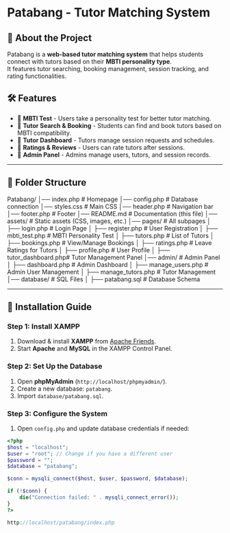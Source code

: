 # Patabang - Tutor Matching System

## 📖 About the Project
Patabang is a **web-based tutor matching system** that helps students connect with tutors based on their **MBTI personality type**.  
It features tutor searching, booking management, session tracking, and rating functionalities.

## 🛠 Features
- 📌 **MBTI Test** - Users take a personality test for better tutor matching.  
- 📌 **Tutor Search & Booking** - Students can find and book tutors based on MBTI compatibility.  
- 📌 **Tutor Dashboard** - Tutors manage session requests and schedules.  
- 📌 **Ratings & Reviews** - Users can rate tutors after sessions.  
- 📌 **Admin Panel** - Admins manage users, tutors, and session records.  

---

## 📂 Folder Structure
Patabang/ │── index.php # Homepage │── config.php # Database connection │── styles.css # Main CSS │── header.php # Navigation bar │── footer.php # Footer │── README.md # Documentation (this file) │── assets/ # Static assets (CSS, images, etc.) │── pages/ # All subpages │ ├── login.php # Login Page │ ├── register.php # User Registration │ ├── mbti_test.php # MBTI Personality Test │ ├── tutors.php # List of Tutors │ ├── bookings.php # View/Manage Bookings │ ├── ratings.php # Leave Ratings for Tutors │ ├── profile.php # User Profile │ ├── tutor_dashboard.php# Tutor Management Panel │── admin/ # Admin Panel │ ├── dashboard.php # Admin Dashboard │ ├── manage_users.php # Admin User Management │ ├── manage_tutors.php # Tutor Management │── database/ # SQL Files │ ├── patabang.sql # Database Schema


---

## 🚀 Installation Guide
### **Step 1: Install XAMPP**
1. Download & install **XAMPP** from [Apache Friends](https://www.apachefriends.org/).  
2. Start **Apache** and **MySQL** in the XAMPP Control Panel.  

### **Step 2: Set Up the Database**
1. Open **phpMyAdmin** (`http://localhost/phpmyadmin/`).  
2. Create a new database: `patabang`.  
3. Import `database/patabang.sql`.  

### **Step 3: Configure the System**
1. Open `config.php` and update database credentials if needed:
```php
<?php
$host = "localhost";
$user = "root"; // Change if you have a different user
$password = "";
$database = "patabang";

$conn = mysqli_connect($host, $user, $password, $database);

if (!$conn) {
    die("Connection failed: " . mysqli_connect_error());
}
?>

http://localhost/patabang/index.php
